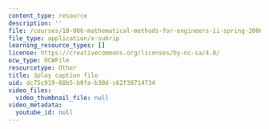 ```yaml
---
content_type: resource
description: ''
file: /courses/18-086-mathematical-methods-for-engineers-ii-spring-2006/dc75c91988b5b0fab38dc62f38714734_nlO9ci0kPLg.srt
file_type: application/x-subrip
learning_resource_types: []
license: https://creativecommons.org/licenses/by-nc-sa/4.0/
ocw_type: OCWFile
resourcetype: Other
title: 3play caption file
uid: dc75c919-88b5-b0fa-b38d-c62f38714734
video_files:
  video_thumbnail_file: null
video_metadata:
  youtube_id: null
---
```

